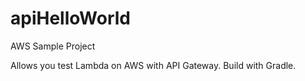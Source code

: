 # apiHelloWorld
AWS Sample Project

Allows you test Lambda on AWS with API Gateway. Build with Gradle.
